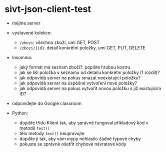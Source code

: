 # sivt-json-client-test

- mějme server
- vystavené kolekce:
  - `/zbozi`: všechno zboží, umí GET, POST
  - `/zbozi/{id}`: detail konkrétní položky, umí GET, PUT, DELETE

- Insomnia:
  - jaký formát má seznam zboží?: popište hrubou kostru
  - jak se liší položka v seznamu od detailu konkrétní položky (1 rozdíl)?
  - jak odpovídá server na pokus smazat neexistující položku?
  - jak odpovídá server na úspěšné vytvoření nové položky?
  - jak odpovídá server na pokus vytvořit novou položku s již existujícím ID?
- odpovídejte do Google classroom

- Python:
  - dopište třídu Klient tak, aby správně fungoval příkladový kód v metodě `test()`
  - tělo metody `test()` neupravujte
  - dopište ji tak, aby vám mypy nehlásilo žádné typové chyby
  - pokuste se správně ošetřit chybové návratové kódy
